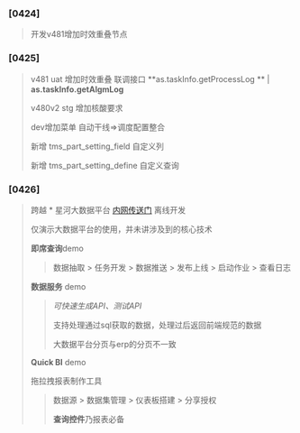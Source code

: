 ### [0424] 

> 开发v481增加时效重叠节点

### [0425]

> v481 uat 增加时效重叠 联调接口  **as.taskInfo.getProcessLog ** |  **as.taskInfo.getAlgmLog**
>
> v480v2 stg 增加核酸要求
>
> dev增加菜单  自动干线=>调度配置整合
>
> 新增 tms_part_setting_field 自定义列
>
> 新增 tms_part_setting_define 自定义查询

### [0426]

> 跨越 * 星河大数据平台 [内网传送门](https://bdp.ky-tech.com.cn/#/index) 离线开发  
>
> 仅演示大数据平台的使用，并未讲涉及到的核心技术
>
> **即席查询**demo
>
> > 数据抽取 > 任务开发  > 数据推送 > 发布上线 > 启动作业 > 查看日志
>
> **数据服务** demo 
>
> > *可快速生成API、测试API* 
> >
> > 支持处理通过sql获取的数据，处理过后返回前端规范的数据
> >
> > 大数据平台分页与erp的分页不一致
>
> **Quick BI** demo
>
> 拖拉拽报表制作工具
>
> > 数据源 > 数据集管理 > 仪表板搭建 > 分享授权
> >
> > **查询控件**乃报表必备